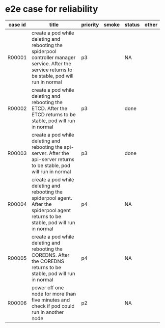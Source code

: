 # e2e case for reliability

| case id  | title                             |priority |smoke| status | other |
|---------|-----------------------------------------|----------|----------|--------|-------|
| R00001  | create a pod while deleting and rebooting the spiderpool controller manager service.  After the service returns to be stable, pod will run in normal |p3   |    | NA     |       |
| R00002  | create a pod while deleting and rebooting the ETCD. After the ETCD returns to be stable, pod will run in normal |p3||done||
| R00003  | create a pod while deleting and rebooting the api-server.  After the api-server returns to be stable, pod will run in normal|p3||done||
| R00004  | create a pod while deleting and rebooting the spiderpool agent.  After the spiderpool agent returns to be stable, pod will run in normal|p4||NA||
| R00005  | create a pod while deleting and rebooting the COREDNS.  After the COREDNS returns to be stable, pod will run in normal|p4||NA||
| R00006  | power off one node for more than five minutes and check if pod could run in another node|p2||NA||
